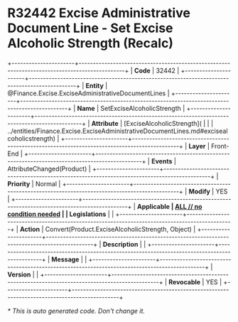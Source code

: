 ﻿---
erp.type: front-end-business-rule
erp.entity: Finance.Excise.ExciseAdministrativeDocumentLines
---

# R32442 Excise Administrative Document Line - Set Excise Alcoholic Strength (Recalc)
+----------------------+----------------------------------------------------------------------------------------------+
| **Code**             | 32442                                                                                        |
+----------------------+----------------------------------------------------------------------------------------------+
| **Entity**           | @Finance.Excise.ExciseAdministrativeDocumentLines                                            |
+----------------------+----------------------------------------------------------------------------------------------+
| **Name**             | SetExciseAlcoholicStrength                                                                   |
+----------------------+----------------------------------------------------------------------------------------------+
| **Attribute**        | [ExciseAlcoholicStrength](                                                                   |
|                      | ../entities/Finance.Excise.ExciseAdministrativeDocumentLines.md#excisealcoholicstrength)     |
+----------------------+----------------------------------------------------------------------------------------------+
| **Layer**            | Front-End                                                                                    |
+----------------------+----------------------------------------------------------------------------------------------+
| **Events**           | AttributeChanged(Product)                                                                    |
+----------------------+----------------------------------------------------------------------------------------------+
| **Priority**         | Normal                                                                                       |
+----------------------+----------------------------------------------------------------------------------------------+
| **Modify**           | YES                                                                                          |
+----------------------+----------------------------------------------------------------------------------------------+
| **Applicable         | [ALL // no condition needed](xref:applicable-legislations)                                   |
| Legislations**       |                                                                                              |
+----------------------+----------------------------------------------------------------------------------------------+
| **Action**           | Convert(Product.ExciseAlcoholicStrength, Object)                                             |
+----------------------+----------------------------------------------------------------------------------------------+
| **Description**      |                                                                                              |
+----------------------+----------------------------------------------------------------------------------------------+
| **Message**          |                                                                                              |
+----------------------+----------------------------------------------------------------------------------------------+
| **Version**          |                                                                                              |
+----------------------+----------------------------------------------------------------------------------------------+
| **Revocable**        | YES                                                                                          |
+----------------------+----------------------------------------------------------------------------------------------+

*\* This is auto generated code. Don't change it.*
